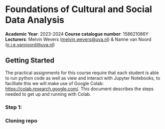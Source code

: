 # Foundations of Cultural and Social Data Analysis

**Academic Year**: 2023-2024
**Course catalogue number**: 158621086Y
**Lecturers**: Melvin Wevers (melvin.wevers@uva.nl) & Nanne van Noord (n.j.e.vannoord@uva.nl)

## Getting Started

The practical assignments for this course require that each student is able to run python code as well as view and interact with Jupyter Notebooks, to facilliate this we will make use of Google Colab: https://colab.research.google.com/. This document describes the steps needed to get up and running with Colab.

### Step 1: 

### Cloning repo
